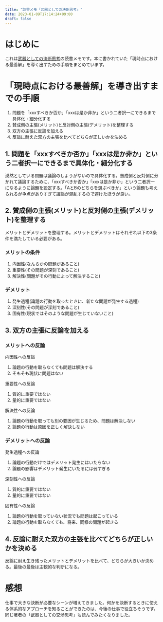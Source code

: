 ```yaml
---
title: "読書メモ「武器としての決断思考」"
date: 2023-01-09T17:14:24+09:00
draft: false
---
```


# はじめに

これは[武器としての決断思考](https://bookclub.kodansha.co.jp/product?item=0000025358)の読書メモです。本に書かれていた「現時点における最善解」を導く出すための手順をまとめています。

# 「現時点における最善解」を導き出すまでの手順

1. 問題を「xxxすべきか否か」「xxxは是か非か」という二者択一にできるまで具体化・細分化する
1. 賛成側の主張(メリット)と反対側の主張(デメリット)を整理する
1. 双方の主張に反論を加える
1. 反論に耐えた双方の主張を比べてどちらが正しいかを決める

## 1. 問題を「xxxすべきか否か」「xxxは是か非か」という二者択一にできるまで具体化・細分化する

漠然としている問題は議論のしようがないので具体化する。賛成側と反対側に分かれて議論するために、「xxxすべきか否か」「xxxは是か非か」という二者択一になるように論題を設定する。「AとBのどちらを選ぶべきか」という論題も考えられるが争点がありすぎて議論が混乱するので避けたほうが良い。

## 2. 賛成側の主張(メリット)と反対側の主張(デメリット)を整理する

メリットとデメリットを整理する。メリットとデメリットはそれぞれ以下の3条件を満たしている必要がある。

### メリットの条件
1. 内因性(なんらかの問題があること)
1. 重要性(その問題が深刻であること)
1. 解決性(問題がその行動によって解決すること)

### デメリット
1. 発生過程(論題の行動を取ったときに、新たな問題が発生する過程)
1. 深刻性(その問題が深刻であること)
1. 固有性(現状ではそのような問題が生じていないこと)

## 3. 双方の主張に反論を加える

### メリットへの反論

内因性への反論

1. 論題の行動を取らなくても問題は解決する
1. そもそも現状に問題はない

重要性への反論

1. 質的に重要ではない
1. 量的に重要ではない

解決性への反論

1. 論題の行動を取っても別の要因が生じるため、問題は解決しない
1. 論題の行動は原因を正しく解決しない

### デメリットへの反論

発生過程への反論

1. 論題の行動だけではデメリット発生にはいたらない
1. 論題の影響はデメリット発生にいたるには弱すぎる

深刻性への反論

1. 質的に重要ではない
1. 量的に重要ではない

固有性への反論

1. 論題の行動を取っていない状況でも問題は起こっている
1. 論題の行動を取らなくても、将来、同様の問題が起きる

## 4. 反論に耐えた双方の主張を比べてどちらが正しいかを決める

反論に耐え生き残ったメリットとデメリットを比べて、どちらが大きいか決める。最後の最後は主観的な判断になる。

# 感想

仕事で大きな決断が必要なシーンが増えてきました。何かを決断するときに使える体系的なアプローチを知ることができたのは、今後の仕事で役立ちそうです。同じ著者の「武器としての交渉思考」も読んでみたくなりました。
